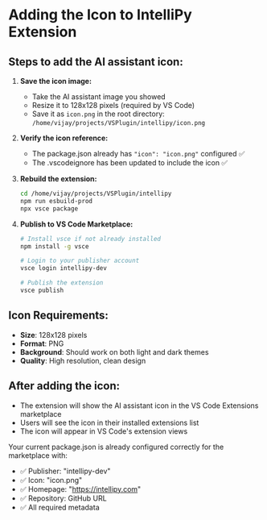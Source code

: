# Adding the Icon to IntelliPy Extension

## Steps to add the AI assistant icon:

1. **Save the icon image:**
   - Take the AI assistant image you showed
   - Resize it to 128x128 pixels (required by VS Code)
   - Save it as `icon.png` in the root directory: `/home/vijay/projects/VSPlugin/intellipy/icon.png`

2. **Verify the icon reference:**
   - The package.json already has `"icon": "icon.png"` configured ✅
   - The .vscodeignore has been updated to include the icon ✅

3. **Rebuild the extension:**
   ```bash
   cd /home/vijay/projects/VSPlugin/intellipy
   npm run esbuild-prod
   npx vsce package
   ```

4. **Publish to VS Code Marketplace:**
   ```bash
   # Install vsce if not already installed
   npm install -g vsce
   
   # Login to your publisher account
   vsce login intellipy-dev
   
   # Publish the extension
   vsce publish
   ```

## Icon Requirements:
- **Size**: 128x128 pixels
- **Format**: PNG
- **Background**: Should work on both light and dark themes
- **Quality**: High resolution, clean design

## After adding the icon:
- The extension will show the AI assistant icon in the VS Code Extensions marketplace
- Users will see the icon in their installed extensions list
- The icon will appear in VS Code's extension views

Your current package.json is already configured correctly for the marketplace with:
- ✅ Publisher: "intellipy-dev"
- ✅ Icon: "icon.png"
- ✅ Homepage: "https://intellipy.com"
- ✅ Repository: GitHub URL
- ✅ All required metadata
